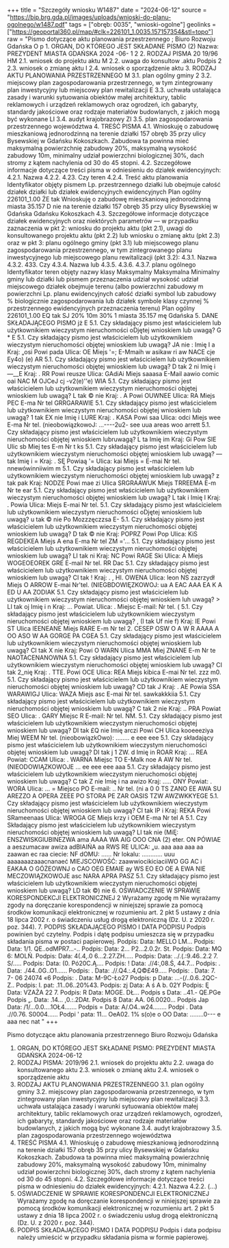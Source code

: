 +++
title = "Szczegóły wniosku W1487"
date = "2024-06-12"
source = "https://bip.brg.gda.pl/images/uploads/wnioski-do-planu-ogolnego/w1487.pdf"
tags = ["obręb: 0035", "wnioski-ogolne"]
geolinks = ["https://geoportal360.pl/map/#clk=226101_1.0035.157157354&stl=topo"]
raw = "Pismo dotyczące aktu planowania przestrzennego ; Biuro Rozwoju Gdańska O p 1. ORGAN, DO KTÓREGO JEST SKŁADANE PISMO (2) Nazwa: PREZYDENT MIASTA GDAŃSKA 2024 -06- 1 2 2. RODZAJ PISMA 20 19/96 HM 2.1. wniosek do projektu aktu M 2.2. uwaga do konsultow .aktu Podpis 2 2.3. wniosek o zmianę aktu I 2.4. wniosek o sporządzenie aktu 3. RODZAJ AKTU PLANOWANIA PRZESTRZENNEGO M 3.1. plan ogólny gminy 2 3.2. miejscowy plan zagospodarowania przestrzennego, w tym zintegrowany plan inwestycyjny lub miejscowy plan rewitalizacji E 3.3. uchwała ustalająca zasady i warunki sytuowania obiektów małej architektury, tablic reklamowych i urządzeń reklamowych oraz ogrodzeń, ich gabaryty, standardy jakościowe oraz rodzaje materiałów budowlanych, z jakich mogą być wykonane LI 3.4. audyt krajobrazowy ZI 3.5. plan zagospodarowania przestrzennego województwa 4. TREŚĆ PISMA 4.1. Wnioskuję o zabudowę mieszkaniową jednorodzinną na terenie działki 157 obręb 35 przy ulicy Bysewskiej w Gdańsku Kokoszkach. Zabudowa ta powinna mieć maksymalną powierzchnię zabudowy 20%, maksymalną wysokość zabudowy 10m, minimalny udział powierzchni biologicznej 30%, dach stromy z kątem nachylenia od 30 do 45 stopni. 4.2. Szczegółowe informacje dotyczące treści pisma w odniesieniu do działek ewidencyjnych: 4.2.1. Nazwa 4.2.2.  4.23. Czy teren 4.2.4. Treść aktu planowania Identyfikator objęty pismem  Lp.  przestrzennego działki lub obejmuje całość   działek działki lub działek ewidencyjnych ewidencyjnych Plan ogólny 226101_1.00 ŻE tak Wnioskuję o zabudowę mieszkaniową jednorodzinną  miasta 35.157 D nie na terenie działki 157 obręb 35 przy ulicy Bysewskiej w Gdańska  Gdańsku Kokoszkach 4.3. Szczegółowe informacje dotyczące działek ewidencyjnych oraz niektórych parametrów — w przypadku zaznaczenia w pkt 2: wniosku do projektu aktu (pkt 2.1), uwagi do konsultowanego projektu aktu (pkt 2.2) lub wniosku o zmianę aktu (pkt 2.3) oraz w pkt 3: planu ogólnego gminy (pkt 3.1) lub miejscowego planu zagospodarowania przestrzennego, w tym zintegrowanego planu inwestycyjnego lub miejscowego planu rewitalizacji (pkt 3.2): 4.3.1. Nazwa 4.3.2.  433. Czy 4.3.4. Nazwa lub 4.3.5. 4.3.6.  4.3.7. planu ogólnego Identyfikator teren objęty  nazwy klasy Maksymalny Maksymalna Minimalny gminy lub działki lub pismem przeznaczenia udział wysokość udział   miejscowego działek obejmuje terenu (albo  powierzchni zabudowy m powierzchni Lp. planu ewidencyjnych całość działki symbol lub  zabudowy % biologicznie zagospodarowania lub działek symbole klasy  czynnej % przestrzennego ewidencyjnych przeznaczenia terenu)   Plan ogólny 226101_1.00 EQ tak SJ  20% 10m 30% 1  miasta  35.157 mę  Gdańska   5. DANE SKŁADAJĄCEGO PISMO jż E 5.1. Czy składający pismo jest właścicielem lub użytkownikiem wieczystym nieruchomości oDjętej wnioskiem lub uwagą? G * E 5.1. Czy składający pismo jest właścicielem lub użytkownikiem wieczystym nieruchomości objętej wnioskiem lub uwagą? JA nie : Imię I a Kraj: „osi Powi pada Ulica: OE Miejs '=; E-Mmaih w asikaw ri aw NACE cje Ey4o) (e) AR 5.1. Czy składający pismo jest właścicielem lub użytkownikiem wieczystym nieruchomości objętej wnioskiem lub uwagą? D tak 2 ni Imię i —__E Kraj: . RR Powi reusze Ulica: GAdiAi Miejs saaasa E-Mail aawio comic oai NAC M OJCeJ cj -v2(e)''e) WIA 5.1. Czy składający pismo jest właścicielem lub użytkownikiem wieczystym nieruchomości objętej wnioskiem lub uwagą? L tak © nie Kraj: . A Powi OUWNEE Ulica: RA Miejs PEC E-ma Nr tel GRRGARAWIE 5.1. Czy składający pismo jest właścicielem lub użytkownikiem wieczystym nieruchomości objętej wnioskiem lub uwagą? 1 tak EX nie Imię i LURE Kraj: . KASA Powi saa Ulica: odci Miejs wee E-ma Nr tel. (nieobowiązkowoJ: ...----2u2- see uua areas woo arrett 5.1. Czy składający pismo jest właścicielem lub użytkownikiem wieczystym nieruchomości objętej wnioskiem lubruwagą? L ta Imię im Kraj: Gi Pow SIE Ulic sb Miej tes E-m Nr t ks 5.1. Czy składający pismo jest właścicielem lub użytkownikiem wieczystym nieruchomości objętej wnioskiem lub uwagą? — tak Imię i = Kraj: . SĘ Powiaą '= Ulica: kai Miejs = E-mai Nr tel. nnewówinniiwim m 5.1. Czy składający pismo jest właścicielem lub użytkownikiem wieczystym nieruchomości objętej wnioskiem lub uwagą? z tak pak Kraj: NODZE Powi mae zi Ulica SRGRAAWUK Miejs TRREEMA E-m Nr te  ear 5.1. Czy składający pismo jest właścicielem lub użytkownikiem wieczystym nieruchomości objętej wnioskiem lub uwagą? L tak i  Imię I Kraj: . Powia Ulica: Miejs E-mai Nr tel. 5.1. Czy składający pismo jest właścicielem lub użytkownikiem wieczystym nieruchomości oDjętej wnioskiem lub uwagą? u tak © nie Po Mozzzęczzsa E- 5.1. Czy składający pismo jest właścicielem lub użytkownikiem wieczystym nieruchomości objętej wnioskiem lub uwagą? D tak © nie Kraj: POPRZ Powi Pop Ulica: KiS REGDEKEA Miejs A ena E-ma Nr tel ZM ='... 5.1. Czy składający pismo jest właścicielem lub użytkownikiem wieczystym nieruchomości objętej wnioskiem lub uwagą? LI tak ni Kraj:  NC Powi RAGE Ski Ulica: A Miejs WOGEOEOREK GRE E-mail Nr tel. RR Dac 5.1. Czy składający pismo jest właścicielem lub użytkownikiem wieczystym nieruchomości objętej wnioskiem lub uwagą? CI tak ! Kraj: . , HI. OWENA Ulica:  leon NS zazrzydł Miejs O ARROW E-mai Nr'tel. (NIEGBDOWIĘZKOWOJ: ua A EAC AAA EA K A ED U AA ZODIAK 5.1. Czy składający pismo jest właścicielem lub użytkownikiem wieczystym nieruchomości objętej wnioskiem luh uwagą? > LI tak oj Imię i n Kraj: ... Powiat. Ulica: . Miejsc E-mail: Nr tel. ( 5.1. Czy składający pismo jest właścicielem lub użytkownikiem wieczystym nieruchomości objętej wnioskiem lub uwagą? , (I tak Uf nie f) Kraj: IE Powi ST Ulica IEENEANE Miejs RARE E-m Nr tel 2. CESEP OSW O A W R AAAA A OO ASO W AA GORGE PA CGEA 5.1. Czy składający pismo jest właścicielem lub użytkownikiem wieczystym nieruchomości objętej wnioskiem lub uwagą? CI tak X nie Kraj:  Powi O WARN Ulica MMA Miej ZNANE E-m Nr te NAOTACENANOWNA 5.1. Czy składający pismo jest właścicielem lub użytkownikiem wieczystym nieruchomości objętej wnioskiem lub uwagą? CI tak 2_nię Kraj: . TTE. Powi OCE Ulica:  REA Miejs kibica E-mai Nr tel. zzz m0. 5.1. Czy składający pismo jest właścicielem lub użytkownikiem wieczystym nieruchomości objętej wnioskiem lub uwagą? CD tak J Kraj: . AE Powia SSA WARAWIGJ Ulica: WAZA Miejs asc E-mai Nr tel. sawkakkkiia 5.1. Czy składający pismo jest właścicielem lub użytkownikiem wieczystym nieruchomości objętej wnioskiem lub uwagą? C tak 2 nie Kraj: .. PRA Powiat SEO Ulica: . GARY Miejsc R E-mail: Nr tel. NM. 5.1. Czy składający pismo jest właścicielem lub użytkownikiem wieczystym nieruchomości objętej wnioskiem lub uwagą? DI tak £Q nie Imię arczi Powi CH Ulica kooeeeziya Miej WEEM Nr tel. (nieobowiązkOwo): ........ e eee eee 5.1. Czy składający pismo jest właścicielem lub użytkownikiem wieczystym nieruchomości objętej wnioskiem lub uwagą? DI tak j 1 ZW. d Imię in ROAR Kraj: ... REA Powiat: CCAM Ulica: . WARNA Miejsc TO E-Malk noe A AW Nr tel. (NIEODOWIĄZKOWOJE ... ee eee eee aaa 5.1. Czy składający pismo jest właścicielem lub użytkownikiem wieczystym nieruchomości objętej wnioskiem lub uwagą? C tak Z nie Imię i na awizo Kraj: ..... ONY Powiat: . WORA Ulica: ... = Miejsco PO E-mail: .. Nr tel. (ni a 0 0 TS ZANO EE AWA SU AREZZO A OPERA ZEEE PO STORA PE ZAR OASIS TZW AWZWKKYEGE 5.1. Czy składający pismo jest właścicielem lub użytkownikiem wieczystym nieruchomości objętej wnioskiem lub uwagą? CI tak IP i Kraj: REKA Powi SRameenaas Ulica: WROGA GE Miejs krzy i OEM E-ma Nr tel A 5.1. Czy Składający pismo jest właścicielem lub użytkownikiem wieczystym nieruchomości objętej wnioskiem lub uwagą? LI tak nie (MiĘ: ENSZWISKGlUBINEZWA ama AAAA WA AIG OOO CNA (2) eter. ON PÓWIAE a aeszumacaw awiza adBIAIŃA aa RWS RE ULICA: „u. aaa aaa aaa aa zaawan ec raa ciecie: NF dOMU: ...... Nr lokalu: ............ uuu aaaaaaazaaacnanaeć MIEJSCOWOŚĆ: zaawwiocikiciaciiWO GG AC i EAKAA O GÓŻEOWNJ o CAO OEG EMAIE ay WS EO EO OE A EWA NIE MECZOWIĄZKOWOJE asc NARA APRA PASZ 5.1. Czy składający pismo jest właścicielem lub użytkownikiem wieczystym nieruchomości objętej wnioskiem lub uwagą? LD tak ©) nie  6. OŚWIADCZENIE W SPRAWIE KORESPONDEKCJI ELEKTRONICZNEJ 2 Wyrażamy zgodę m Nie wyrażamy zgody na doręczanie korespondencji w niniejszej sprawie za pomocą środków komunikacji elektronicznej w rozumieniu art. 2 pkt 5 ustawy z dnia 18 lipca 2002 r. o świadczeniu usług drogą elektroniczną (Dz. U. z 2020 r. poz. 344). 7. PODPIS SKŁADAJĄCEGO PISMO I DATA PODPISU Podpis powinien być czytelny. Podpis i dątę podpisu umieszcza się w przypadku składania pisma w postaci papierowej. Podpis: Data: MELLO LM... Podpis: Data: 1/1. QE..odMPR7...-.. Podpis: Data: 2... P2...2.0.2r. St. Podpis: Data: MQ 6: MOLŃ. Podpis: Dała: 4(.4,.0 6...2.27.ZH..... Podpis: Data: ../.(.:9.46..2.2 7. S/..... Podpis: Data: (0. Pó20C.Ą.... Podpis: ! Data: .//4:,08.Ś, 44.7... Podpis: . Data: ./44..0G..O1...... Podpis: . Data: .//.Q4.:.4,Q©£49..... Podpis: . Data: 7. 7- 06 24074 «6 Podpis: . Data: M-9C-Ło27  Podpis: p Data: ...-(/..0.6..2QC-Z.. Podpis: l. pat: .11..06..20%43. Podpis: zj Data: A ś A b. 02Y Podpis: Ę Data: VZAŻA 22 7. Podpis: R Data: MOGE. DŁ... Podpis s Data: ..41.- QE.PGe Podpis „. Data: .14... ,0.:.2DAt. Podpis 8 Data: AA. 06.0020... Podpis Jap Data: /1/...0.0....1OŁ4....... Podpis = Data: A/.O4..w24........ Podpi . Data .//0.76. S0004...... Podpi ' pata: 11... OeA02. 1% s(o)e  o OO Data: ........0--- e aaa nec nat "
+++

Pismo dotyczące aktu planowania przestrzennego
Biuro Rozwoju Gdańska
1. ORGAN, DO KTÓREGO JEST SKŁADANE PISMO: PREZYDENT MIASTA GDAŃSKA 2024-06-12
2. RODZAJ PISMA: 2019/96
2.1. wniosek do projektu aktu
2.2. uwaga do konsultowanego aktu
2.3. wniosek o zmianę aktu
2.4. wniosek o sporządzenie aktu
3. RODZAJ AKTU PLANOWANIA PRZESTRZENNEGO
3.1. plan ogólny gminy
3.2. miejscowy plan zagospodarowania przestrzennego, w tym zintegrowany plan inwestycyjny lub miejscowy plan rewitalizacji
3.3. uchwała ustalająca zasady i warunki sytuowania obiektów małej architektury, tablic reklamowych oraz urządzeń reklamowych, ogrodzeń, ich gabaryty, standardy jakościowe oraz rodzaje materiałów budowlanych, z jakich mogą być wykonane
3.4. audyt krajobrazowy
3.5. plan zagospodarowania przestrzennego województwa
4. TREŚĆ PISMA
4.1. Wnioskuję o zabudowę mieszkaniową jednorodzinną na terenie działki 157 obręb 35 przy ulicy Bysewskiej w Gdańsku Kokoszkach. Zabudowa ta powinna mieć maksymalną powierzchnię zabudowy 20%, maksymalną wysokość zabudowy 10m, minimalny udział powierzchni biologicznej 30%, dach stromy z kątem nachylenia od 30 do 45 stopni.
4.2. Szczegółowe informacje dotyczące treści pisma w odniesieniu do działek ewidencyjnych:
4.2.1. Nazwa
4.2.2.
(...)
6. OŚWIADCZENIE W SPRAWIE KORESPONDENCJI ELEKTRONICZNEJ
Wyrażamy zgodę na doręczanie korespondencji w niniejszej sprawie za pomocą środków komunikacji elektronicznej w rozumieniu art. 2 pkt 5 ustawy z dnia 18 lipca 2002 r. o świadczeniu usług drogą elektroniczną (Dz. U. z 2020 r. poz. 344).
7. PODPIS SKŁADAJĄCEGO PISMO I DATA PODPISU
Podpis i data podpisu należy umieścić w przypadku składania pisma w formie papierowej.


